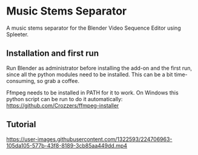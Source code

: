 # Music Stems Separator
A music stems separator for the Blender Video Sequence Editor using Spleeter.

## Installation and first run
Run Blender as administrator before installing the add-on and the first run, since all the python modules need to be installed. This can be a bit time-consuming, so grab a coffee. 

Ffmpeg needs to be installed in PATH for it to work. On Windows this python script can be run to do it automatically: https://github.com/Crozzers/ffmpeg-installer

## Tutorial

https://user-images.githubusercontent.com/1322593/224706963-105da105-577b-43f8-8189-3cb85aa449dd.mp4

